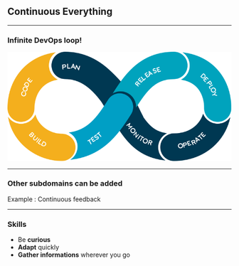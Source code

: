 ## Continuous Everything

----

### Infinite DevOps loop!
<img src="images/devops-infinity-workflow.png" style="background:none; border:none; box-shadow:none;"/>

----

### Other subdomains can be added

Example : Continuous feedback

----

### Skills

* Be **curious**
* **Adapt** quickly
* **Gather informations** wherever you go
